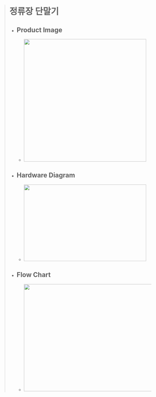 > # 정류장 단말기
>	- ## Product Image
>		+ <img src="https://user-images.githubusercontent.com/68980204/134476819-f2bc32ae-b548-4485-a15a-c6cf9b6d43b7.jpg" width="400" height="400">  
> 
>	- ## Hardware Diagram
>		+ <img src="https://user-images.githubusercontent.com/68980204/134476788-8d73208a-4492-42f7-b512-2fbb800c482c.PNG" width="400" height="250">  
> 
>	- ## Flow Chart
>		+ <img src="https://user-images.githubusercontent.com/68980204/134476796-de2ce7ec-6c51-4c97-bbf1-a76742483b9e.PNG" width="700" height="350">  